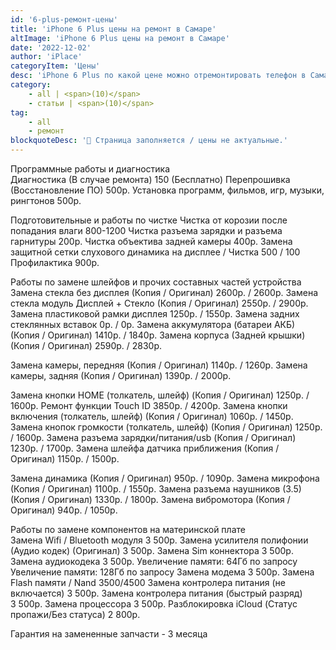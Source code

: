 ```yaml
---
id: '6-plus-ремонт-цены'
title: 'iPhone 6 Plus цены на ремонт в Самаре'
altImage: 'iPhone 6 Plus цены на ремонт в Самаре'
date: '2022-12-02'
author: 'iPlace'
categoryItem: 'Цены'
desc: 'iPhone 6 Plus по какой цене можно отремонтировать телефон в Самаре!'
category:
    - all | <span>(10)</span>
    - статьи | <span>(10)</span>
tag:
    - all
    - ремонт
blockquoteDesc: '🪫 Страница заполняется / цены не актуальные.'
---
```


Программные работы и диагностика	
Диагностика (В случае ремонта)	150 (Бесплатно)
Перепрошивка (Восстановление ПО)	500р.
Установка программ, фильмов, игр, музыки, рингтонов	500р.
	
Подготовительные и работы по чистке	
Чистка от корозии после попадания влаги	800-1200
Чистка разъема зарядки и разъема гарнитуры	200р.
Чистка объектива задней камеры	400р.
Замена защитной сетки слухового динамика на дисплее / Чистка	500 / 100
Профилактика	900р.
	
Работы по замене шлейфов и прочих составных частей устройства	
Замена стекла без дисплея (Копия / Оригинал)	2600р. / 2600р.
Замена стекла модуль Дисплей + Стекло (Копия / Оригинал)	2550р. / 2900р.
Замена пластиковой рамки дисплея	1250р. / 1550р.
Замена задних стеклянных вставок	0р. / 0р.
Замена аккумулятора (батареи АКБ) (Копия / Оригинал)	1410р. / 1840р.
Замена корпуса (Задней крышки) (Копия / Оригинал)	2590р. / 2830р.
	
Замена камеры, передняя (Копия / Оригинал)	1140р. / 1260р.
Замена камеры, задняя (Копия / Оригинал)	1390р. / 2000р.
	
Замена кнопки HOME (толкатель, шлейф) (Копия / Оригинал)	1250р. / 1600р.
Ремонт функции Touch ID	3850р. / 4200р.
Замена кнопки включения (толкатель, шлейф) (Копия / Оригинал)	1060р. / 1450р.
Замена кнопок громкости (толкатель, шлейф) (Копия / Оригинал)	1250р. / 1600р.
Замена разъема зарядки/питания/usb (Копия / Оригинал)	1230р. / 1700р.
Замена шлейфа датчика приближения (Копия / Оригинал)	1150р. / 1500р.
	
Замена динамика (Копия / Оригинал)	950р. / 1090р.
Замена микрофона (Копия / Оригинал)	1100р. / 1550р.
Замена разъема наушников (3.5) (Копия / Оригинал)	1330р. / 1800р.
Замена вибромотора (Копия / Оригинал)	940р. / 1050р.
	
Работы по замене компонентов на материнской плате	
Замена Wifi / Bluetooth модуля	3 500р.
Замена усилителя полифонии (Аудио кодек) (Оригинал)	3 500р.
Замена Sim коннектора 	3 500р.
Замена аудиокодека 	3 500р.
Увеличение памяти: 64Гб	по запросу 
Увеличение памяти: 128Гб	по запросу 
Замена модема	3 500р.
Замена Flash памяти / Nand	3500/4500
Замена контролера питания (не включается)	3 500р.
Замена контролера питания (быстрый разряд)	3 500р.
Замена процессора	3 500р.
Разблокировка iCloud (Статус пропажи/Без статуса)	2 800р.
		
Гарантия на замененные запчасти - 3 месяца	
